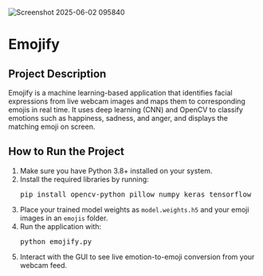![Screenshot 2025-06-02 095840](https://github.com/user-attachments/assets/19529803-819f-4d6e-9a76-d3d65a8a9b2e)

<!DOCTYPE html>
<html lang="en">
<head>
  <meta charset="UTF-8" />
  <meta name="viewport" content="width=device-width, initial-scale=1.0"/>
</head>
<body>

  <h1>Emojify</h1>

  <h2>Project Description</h2>
  <p>
    Emojify is a machine learning-based application that identifies facial expressions from live webcam images and maps them to corresponding emojis in real time.
    It uses deep learning (CNN) and OpenCV to classify emotions such as happiness, sadness, and anger, and displays the matching emoji on screen.
  </p>

  <h2>How to Run the Project</h2>
  <ol>
    <li>Make sure you have Python 3.8+ installed on your system.</li>
    <li>Install the required libraries by running:
      <pre>pip install opencv-python pillow numpy keras tensorflow</pre>
    </li>
    <li>Place your trained model weights as <code>model.weights.h5</code> and your emoji images in an <code>emojis</code> folder.</li>
    <li>Run the application with:
      <pre>python emojify.py</pre>
    </li>
    <li>Interact with the GUI to see live emotion-to-emoji conversion from your webcam feed.</li>
  </ol>

</body>
</html>
